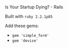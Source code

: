 Is Your Startup Dying? - Rails

Built with `ruby 2.2.1p85`

Add these gems:

* `gem 'simple_form'`
* `gem 'devise'`


